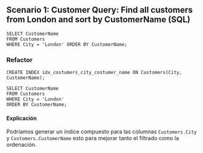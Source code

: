 ## Scenario 1: Customer Query: Find all customers from London and sort by CustomerName (SQL)

```
SELECT CustomerName
FROM Customers
WHERE City = 'London' ORDER BY CustomerName;
```

### Refactor

```
CREATE INDEX idx_costumers_city_costumer_name ON Customers(City, CustomerName);

SELECT CustomerName
FROM Customers
WHERE City = 'London'
ORDER BY CustomerName;
```

#### Explicación

Podríamos generar un índice compuesto para las columnas `Customers.City` y `Customers.CustomerName` esto para mejorar tanto el filtrado como la ordenación.

